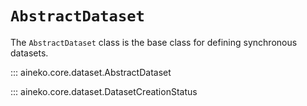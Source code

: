 # `AbstractDataset`

The `AbstractDataset` class is the base class for defining synchronous datasets.

::: aineko.core.dataset.AbstractDataset

::: aineko.core.dataset.DatasetCreationStatus